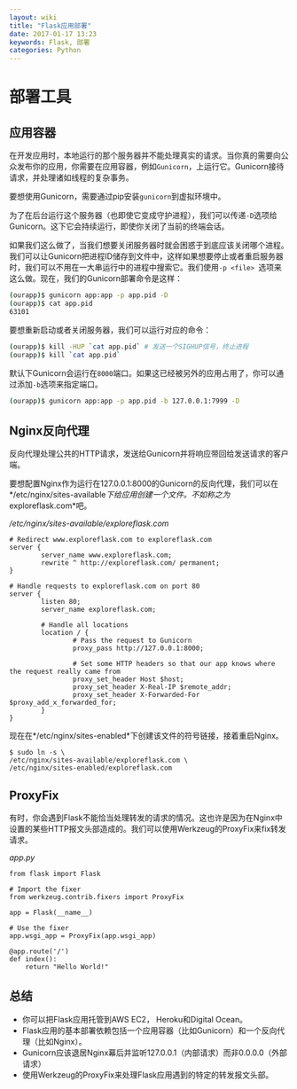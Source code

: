 ```yaml
---
layout: wiki
title: "Flask应用部署"
date: 2017-01-17 13:23
keywords: Flask, 部署
categories: Python
---
```


# 部署工具

## 应用容器

在开发应用时，本地运行的那个服务器并不能处理真实的请求。当你真的需要向公众发布你的应用，你需要在应用容器，例如`Gunicorn`，上运行它。Gunicorn接待请求，并处理诸如线程的复杂事务。

要想使用Gunicorn，需要通过pip安装`gunicorn`到虚拟环境中。

为了在后台运行这个服务器（也即使它变成守护进程），我们可以传递`-D`选项给Gunicorn。这下它会持续运行，即使你关闭了当前的终端会话。

如果我们这么做了，当我们想要关闭服务器时就会困惑于到底应该关闭哪个进程。我们可以让Gunicorn把进程ID储存到文件中，这样如果想要停止或者重启服务器时，我们可以不用在一大串运行中的进程中搜索它。我们使用`-p <file> `选项来这么做。现在，我们的Gunicorn部署命令是这样：

```bash
(ourapp)$ gunicorn app:app -p app.pid -D
(ourapp)$ cat app.pid
63101
```

要想重新启动或者关闭服务器，我们可以运行对应的命令：

```bash
(ourapp)$ kill -HUP `cat app.pid` # 发送一个SIGHUP信号，终止进程
(ourapp)$ kill `cat app.pid`
```

默认下Gunicorn会运行在`8000`端口。如果这已经被另外的应用占用了，你可以通过添加`-b`选项来指定端口。

```bash
(ourapp)$ gunicorn app:app -p app.pid -b 127.0.0.1:7999 -D
```

## Nginx反向代理

反向代理处理公共的HTTP请求，发送给Gunicorn并将响应带回给发送请求的客户端。

要想配置Nginx作为运行在127.0.0.1:8000的Gunicorn的反向代理，我们可以在*/etc/nginx/sites-available*下给应用创建一个文件。不如称之为*exploreflask.com*吧。

*/etc/nginx/sites-available/exploreflask.com*

```
# Redirect www.exploreflask.com to exploreflask.com
server {
        server_name www.exploreflask.com;
        rewrite ^ http://exploreflask.com/ permanent;
}

# Handle requests to exploreflask.com on port 80
server {
        listen 80;
        server_name exploreflask.com;

        # Handle all locations
        location / {
                # Pass the request to Gunicorn
                proxy_pass http://127.0.0.1:8000;

                # Set some HTTP headers so that our app knows where the request really came from
                proxy_set_header Host $host;
                proxy_set_header X-Real-IP $remote_addr;
                proxy_set_header X-Forwarded-For $proxy_add_x_forwarded_for;
        }
}
```

现在在*/etc/nginx/sites-enabled*下创建该文件的符号链接，接着重启Nginx。

```
$ sudo ln -s \
/etc/nginx/sites-available/exploreflask.com \
/etc/nginx/sites-enabled/exploreflask.com
```

## ProxyFix

有时，你会遇到Flask不能恰当处理转发的请求的情况。这也许是因为在Nginx中设置的某些HTTP报文头部造成的。我们可以使用Werkzeug的ProxyFix来fix转发请求。

*app.py*

```
from flask import Flask

# Import the fixer
from werkzeug.contrib.fixers import ProxyFix

app = Flask(__name__)

# Use the fixer
app.wsgi_app = ProxyFix(app.wsgi_app)

@app.route('/')
def index():
    return "Hello World!"
```

## 总结

- 你可以把Flask应用托管到AWS EC2， Heroku和Digital Ocean。
- Flask应用的基本部署依赖包括一个应用容器（比如Gunicorn）和一个反向代理（比如Nginx）。
- Gunicorn应该退居Nginx幕后并监听127.0.0.1（内部请求）而非0.0.0.0（外部请求）
- 使用Werkzeug的ProxyFix来处理Flask应用遇到的特定的转发报文头部。